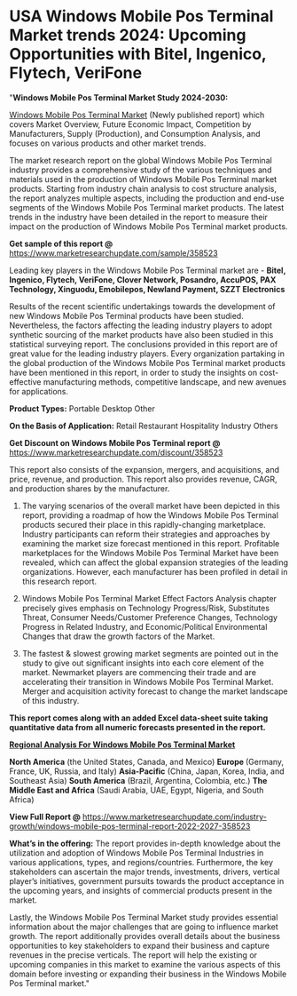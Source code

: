 # USA Windows Mobile Pos Terminal Market trends 2024: Upcoming Opportunities with Bitel, Ingenico, Flytech, VeriFone
"<strong>Windows Mobile Pos Terminal Market Study 2024-2030:</strong>

<a href=https://www.marketresearchupdate.com/sample/358523>Windows Mobile Pos Terminal Market</a> (Newly published report) which covers Market Overview, Future Economic Impact, Competition by Manufacturers, Supply (Production), and Consumption Analysis, and focuses on various products and other market trends.

The market research report on the global Windows Mobile Pos Terminal industry provides a comprehensive study of the various techniques and materials used in the production of Windows Mobile Pos Terminal market products. Starting from industry chain analysis to cost structure analysis, the report analyzes multiple aspects, including the production and end-use segments of the Windows Mobile Pos Terminal market products. The latest trends in the industry have been detailed in the report to measure their impact on the production of Windows Mobile Pos Terminal market products.

<strong>Get sample of this report @</strong> <a href=https://www.marketresearchupdate.com/sample/358523>https://www.marketresearchupdate.com/sample/358523</a>

Leading key players in the Windows Mobile Pos Terminal market are -
<strong>Bitel, Ingenico, Flytech, VeriFone, Clover Network, Posandro, AccuPOS, PAX Technology, Xinguodu, Emobilepos, Newland Payment, SZZT Electronics</strong>

Results of the recent scientific undertakings towards the development of new Windows Mobile Pos Terminal products have been studied. Nevertheless, the factors affecting the leading industry players to adopt synthetic sourcing of the market products have also been studied in this statistical surveying report. The conclusions provided in this report are of great value for the leading industry players. Every organization partaking in the global production of the Windows Mobile Pos Terminal market products have been mentioned in this report, in order to study the insights on cost-effective manufacturing methods, competitive landscape, and new avenues for applications.

<strong>Product Types:</strong>
Portable
Desktop
Other

<strong>On the Basis of Application:</strong>
Retail
Restaurant
Hospitality Industry
Others

<strong>Get Discount on Windows Mobile Pos Terminal report @</strong> <a href=https://www.marketresearchupdate.com/discount/358523>https://www.marketresearchupdate.com/discount/358523</a>

This report also consists of the expansion, mergers, and acquisitions, and price, revenue, and production. This report also provides revenue, CAGR, and production shares by the manufacturer.

1) The varying scenarios of the overall market have been depicted in this report, providing a roadmap of how the Windows Mobile Pos Terminal products secured their place in this rapidly-changing marketplace. Industry participants can reform their strategies and approaches by examining the market size forecast mentioned in this report. Profitable marketplaces for the Windows Mobile Pos Terminal Market have been revealed, which can affect the global expansion strategies of the leading organizations. However, each manufacturer has been profiled in detail in this research report.

2) Windows Mobile Pos Terminal Market Effect Factors Analysis chapter precisely gives emphasis on Technology Progress/Risk, Substitutes Threat, Consumer Needs/Customer Preference Changes, Technology Progress in Related Industry, and Economic/Political Environmental Changes that draw the growth factors of the Market.

3) The fastest &amp; slowest growing market segments are pointed out in the study to give out significant insights into each core element of the market. Newmarket players are commencing their trade and are accelerating their transition in Windows Mobile Pos Terminal Market. Merger and acquisition activity forecast to change the market landscape of this industry.

<strong>This report comes along with an added Excel data-sheet suite taking quantitative data from all numeric forecasts presented in the report.</strong>

<strong><u><b>Regional Analysis For Windows Mobile Pos Terminal Market</b></u></strong>

<strong><b>North America</b></strong> (the United States, Canada, and Mexico)
<strong><b>Europe </b></strong>(Germany, France, UK, Russia, and Italy)
<strong><b>Asia-Pacific</b></strong> (China, Japan, Korea, India, and Southeast Asia)
<strong><b>South America</b></strong> (Brazil, Argentina, Colombia, etc.)
<strong><b>The Middle East and Africa</b></strong> (Saudi Arabia, UAE, Egypt, Nigeria, and South Africa)

<strong>View Full Report @</strong> <a href=https://www.marketresearchupdate.com/industry-growth/windows-mobile-pos-terminal-report-2022-2027-358523>https://www.marketresearchupdate.com/industry-growth/windows-mobile-pos-terminal-report-2022-2027-358523</a>

<strong>What’s in the offering:</strong> The report provides in-depth knowledge about the utilization and adoption of Windows Mobile Pos Terminal Industries in various applications, types, and regions/countries. Furthermore, the key stakeholders can ascertain the major trends, investments, drivers, vertical player’s initiatives, government pursuits towards the product acceptance in the upcoming years, and insights of commercial products present in the market.

Lastly, the Windows Mobile Pos Terminal Market study provides essential information about the major challenges that are going to influence market growth. The report additionally provides overall details about the business opportunities to key stakeholders to expand their business and capture revenues in the precise verticals. The report will help the existing or upcoming companies in this market to examine the various aspects of this domain before investing or expanding their business in the Windows Mobile Pos Terminal market."

